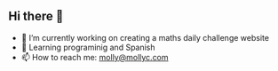 ## Hi there 👋

- 🔭 I’m currently working on creating a maths daily challenge website
- 🌱 Learning programinig and Spanish
- 📫 How to reach me: molly@mollyc.com
